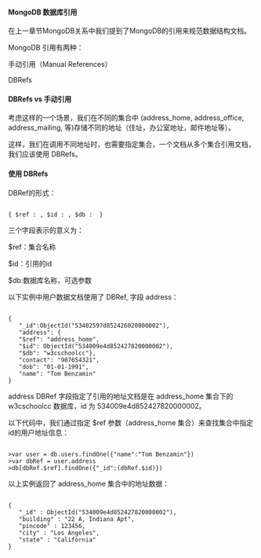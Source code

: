  
#### MongoDB 数据库引用

 在上一章节MongoDB关系中我们提到了MongoDB的引用来规范数据结构文档。

 MongoDB 引用有两种：

 
手动引用（Manual References）

DBRefs




#### DBRefs vs 手动引用

 考虑这样的一个场景，我们在不同的集合中 (address_home, address_office, address_mailing, 等)存储不同的地址（住址，办公室地址，邮件地址等）。

 这样，我们在调用不同地址时，也需要指定集合，一个文档从多个集合引用文档，我们应该使用 DBRefs。

 

#### 使用 DBRefs

 DBRef的形式：

 
```

{ $ref : , $id : , $db :  }

```
 三个字段表示的意义为：

 
$ref：集合名称

$id：引用的id

$db:数据库名称，可选参数

 


以下实例中用户数据文档使用了 DBRef, 字段 address：

 
```

{
   "_id":ObjectId("53402597d852426020000002"),
   "address": {
   "$ref": "address_home",
   "$id": ObjectId("534009e4d852427820000002"),
   "$db": "w3cschoolcc"},
   "contact": "987654321",
   "dob": "01-01-1991",
   "name": "Tom Benzamin"
}

```
 address DBRef 字段指定了引用的地址文档是在 address_home 集合下的 w3cschoolcc 数据库，id 为 534009e4d852427820000002。

 以下代码中，我们通过指定 $ref 参数（address_home 集合）来查找集合中指定id的用户地址信息：

 
```

>var user = db.users.findOne({"name":"Tom Benzamin"})
>var dbRef = user.address
>db[dbRef.$ref].findOne({"_id":(dbRef.$id)})

```
 以上实例返回了 address_home 集合中的地址数据：

 
```

{
   "_id" : ObjectId("534009e4d852427820000002"),
   "building" : "22 A, Indiana Apt",
   "pincode" : 123456,
   "city" : "Los Angeles",
   "state" : "California"
}

```
 

